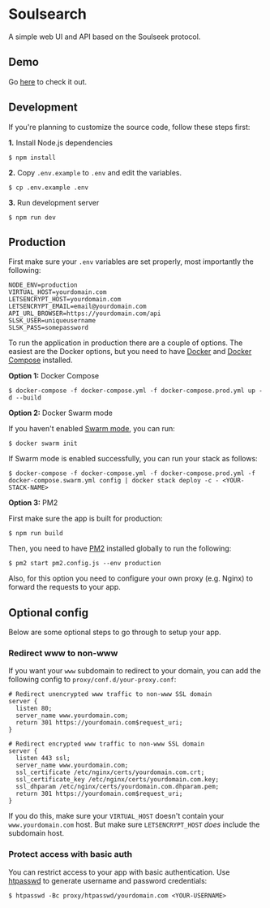 # Soulsearch

A simple web UI and API based on the Soulseek protocol.

## Demo

Go [here](https://newalbum.club/) to check it out.

## Development

If you're planning to customize the source code, follow these steps first:

**1.** Install Node.js dependencies

```
$ npm install
```

**2.** Copy `.env.example` to `.env` and edit the variables.

```
$ cp .env.example .env
```

**3.** Run development server

```
$ npm run dev
```

## Production

First make sure your `.env` variables are set properly, most importantly the following:

```
NODE_ENV=production
VIRTUAL_HOST=yourdomain.com
LETSENCRYPT_HOST=yourdomain.com
LETSENCRYPT_EMAIL=email@yourdomain.com
API_URL_BROWSER=https://yourdomain.com/api
SLSK_USER=uniqueusername
SLSK_PASS=somepassword
```

To run the application in production there are a couple of options. The easiest are the Docker options, but you need to have [Docker](https://docs.docker.com/get-started) and [Docker Compose](https://docs.docker.com/compose/install) installed.

**Option 1:** Docker Compose

```
$ docker-compose -f docker-compose.yml -f docker-compose.prod.yml up -d --build
```

**Option 2:** Docker Swarm mode

If you haven't enabled [Swarm mode](https://docs.docker.com/engine/swarm/), you can run:

```
$ docker swarm init
```

If Swarm mode is enabled successfully, you can run your stack as follows:

```
$ docker-compose -f docker-compose.yml -f docker-compose.prod.yml -f docker-compose.swarm.yml config | docker stack deploy -c - <YOUR-STACK-NAME>
```


**Option 3:** PM2

First make sure the app is built for production:

```
$ npm run build
```

Then, you need to have [PM2](https://pm2.keymetrics.io/) installed globally to run the following:

```
$ pm2 start pm2.config.js --env production
```

Also, for this option you need to configure your own proxy (e.g. Nginx) to forward the requests to your app.

## Optional config

Below are some optional steps to go through to setup your app.

### Redirect www to non-www

If you want your `www` subdomain to redirect to your domain, you can add the following config to `proxy/conf.d/your-proxy.conf`:

```
# Redirect unencrypted www traffic to non-www SSL domain
server {
  listen 80;
  server_name www.yourdomain.com;
  return 301 https://yourdomain.com$request_uri;
}

# Redirect encrypted www traffic to non-www SSL domain
server {
  listen 443 ssl;
  server_name www.yourdomain.com;
  ssl_certificate /etc/nginx/certs/yourdomain.com.crt;
  ssl_certificate_key /etc/nginx/certs/yourdomain.com.key;
  ssl_dhparam /etc/nginx/certs/yourdomain.com.dhparam.pem;
  return 301 https://yourdomain.com$request_uri;
}
```

If you do this, make sure your `VIRTUAL_HOST` doesn't contain your `www.yourdomain.com` host. But make sure `LETSENCRYPT_HOST` *does* include the subdomain host.

### Protect access with basic auth

You can restrict access to your app with basic authentication. Use [htpasswd](https://httpd.apache.org/docs/2.4/programs/htpasswd.html) to generate username and password credentials:

```
$ htpasswd -Bc proxy/htpasswd/yourdomain.com <YOUR-USERNAME>
```
